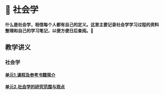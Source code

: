 # :closed_book: 社会学 
#### 什么是社会学，相信每个人都有自己的定义。这里主要记录社会学学习过程的资料整理和自己的学习笔记，以便方便日后查阅。:bread:

## 教学讲义 <Badge text="台湾大学" type="warning"/> <Badge text="孙中兴"/>
### 社会学
#### [单元1.课程及参考书籍简介](/study/sociology/ntu/socunit1/)

#### [单元2.社会学的研究范围与观点](/study/sociology/ntu/socunit2/)
  